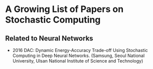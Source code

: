 # A Growing List of Papers on Stochastic Computing

## Related to Neural Networks
- 2016 DAC: Dynamic Energy-Accuracy Trade-off Using Stochastic Computing in Deep Neural Networks. (Samsung, Seoul National University, Ulsan National Institute of Science and Technology)

